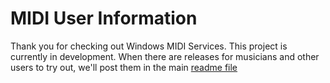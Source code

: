 # MIDI User Information

Thank you for checking out Windows MIDI Services. This project is currently in development. When there are releases for musicians and other users to try out, we'll post them in the main [readme file](/README.md)

